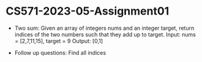 # CS571-2023-05-Assignment01
* Two sum: Given an array of integers nums and an integer target, return indices of the two numbers such that they add up to target. Input: nums = [2,7,11,15], target = 9 Output: [0,1] 

* Follow up questions: Find all indices 
